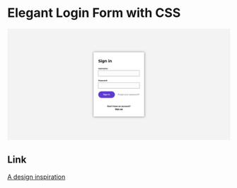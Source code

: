 # Elegant Login Form with CSS

![Design preview](design/preview.png)

## Link

[A design inspiration](https://www.uidesigndaily.com/posts/studio-sign-in-authentication-up-day-1358/)
